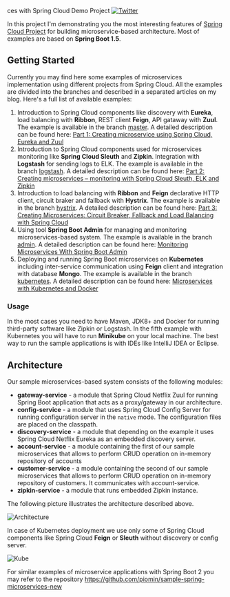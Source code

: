 ces with Spring Cloud Demo Project [![Twitter](https://img.shields.io/twitter/follow/piotr_minkowski.svg?style=social&logo=twitter&label=Follow%20Me)](https://twitter.com/piotr_minkowski)

In this project I'm demonstrating you the most interesting features of [Spring Cloud Project](https://spring.io/projects/spring-cloud) for building microservice-based architecture. Most of examples are based on **Spring Boot 1.5**.

## Getting Started 
Currently you may find here some examples of microservices implementation using different projects from Spring Cloud. All the examples are divided into the branches and described in a separated articles on my blog. Here's a full list of available examples:
1. Introduction to Spring Cloud components like discovery with **Eureka**, load balancing with **Ribbon**, REST client **Feign**, API gataway with **Zuul**. The example is available in the branch [master](https://github.com/piomin/sample-spring-microservices/tree/master). A detailed description can be found here: [Part 1: Creating microservice using Spring Cloud, Eureka and Zuul](https://piotrminkowski.com/2017/02/05/part-1-creating-microservice-using-spring-cloud-eureka-and-zuul/)
2. Introduction to Spring Cloud components used for microservices monitoring like **Spring Cloud Sleuth** and **Zipkin**. Integration with **Logstash** for sending logs to ELK. The example is available in the branch [logstash](https://github.com/piomin/sample-spring-microservices/tree/logstash). A detailed description can be found here: [Part 2: Creating microservices – monitoring with Spring Cloud Sleuth, ELK and Zipkin](https://piotrminkowski.com/2017/04/05/part-2-creating-microservices-monitoring-with-spring-cloud-sleuth-elk-and-zipkin/)
3. Introduction to load balancing with **Ribbon** and **Feign** declarative HTTP client, circuit braker and fallback with **Hystrix**. The example is available in the branch [hystrix](https://github.com/piomin/sample-spring-microservices/tree/hystrix). A detailed description can be found here: [Part 3: Creating Microservices: Circuit Breaker, Fallback and Load Balancing with Spring Cloud](https://piotrminkowski.com/2017/05/15/part-3-creating-microservices-circuit-breaker-fallback-and-load-balancing-with-spring-cloud/)
4. Using tool **Spring Boot Admin** for managing and monitoring microservices-based system. The example is available in the branch [admin](https://github.com/piomin/sample-spring-microservices/tree/admin). A detailed description can be found here: [Monitoring Microservices With Spring Boot Admin](https://piotrminkowski.com/2017/06/26/monitoring-microservices-with-spring-boot-admin/)
5. Deploying and running Spring Boot microservices on **Kubernetes** including inter-service communication using **Feign** client and integration with database **Mongo**. The example is available in the branch [kubernetes](https://github.com/piomin/sample-spring-microservices/tree/kubernetes). A detailed description can be found here: [Microservices with Kubernetes and Docker](https://piotrminkowski.com/2017/03/31/microservices-with-kubernetes-and-docker) 


### Usage

In the most cases you need to have Maven, JDK8+ and Docker for running third-party software like Zipkin or Logstash. In the fifth example with Kubernetes you will have to run **Minikube** on your local machine. The best way to run the sample applications is with IDEs like IntelliJ IDEA or Eclipse.  

## Architecture

Our sample microservices-based system consists of the following modules:
- **gateway-service** - a module that Spring Cloud Netflix Zuul for running Spring Boot application that acts as a proxy/gateway in our architecture.
- **config-service** - a module that uses Spring Cloud Config Server for running configuration server in the `native` mode. The configuration files are placed on the classpath.
- **discovery-service** - a module that depending on the example it uses Spring Cloud Netflix Eureka as an embedded discovery server.
- **account-service** - a module containing the first of our sample microservices that allows to perform CRUD operation on in-memory repository of accounts
- **customer-service** - a module containing the second of our sample microservices that allows to perform CRUD operation on in-memory repository of customers. It communicates with account-service. 
- **zipkin-service** - a module that runs embedded Zipkin instance.

The following picture illustrates the architecture described above.

<img src="https://piotrminkowski.files.wordpress.com/2017/02/san1s57hfsas5v53ms53.png" title="Architecture"/><br/>

In case of Kubernetes deployment we use only some of Spring Cloud components like Spring Cloud **Feign** or **Sleuth** without discovery or config server.

<img src="https://piotrminkowski.files.wordpress.com/2017/03/kube_micro.png?w=768&h=528" title="Kube"/>

For similar examples of microservice applications with Spring Boot 2 you may refer to the repository https://github.com/piomin/sample-spring-microservices-new
